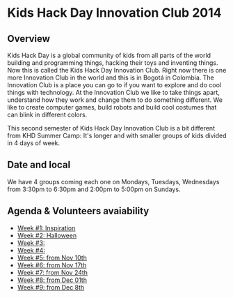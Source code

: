 # Kids Hack Day Innovation Club 2014

## Overview

Kids Hack Day is a global community of kids from all parts of the world building and programming things, hacking their toys and inventing things. Now this is called the Kids Hack Day Innovation Club. Right now there is one more Innovation Club in the world and this is in Bogotá in Colombia. The Innovation Club is a place you can go to if you want to explore and do cool things with technology. At the Innovation Club we like to take things apart, understand how they work and change them to do something different. We like to create computer games, build robots and build cool costumes that can blink in different colors. 

This second semester of Kids Hack Day Innovation Club is a bit different from KHD Summer Camp: It's longer and with smaller groups of kids divided in 4 days of week.


## Date and local
We have 4 groups coming each one on Mondays, Tuesdays, Wednesdays from 3:30pm to 6:30pm and 2:00pm to 5:00pm on Sundays.

## Agenda & Volunteers avaiability

* [Week #1: Inspiration](week01.md)
* [Week #2: Halloween](week02.md)
* [Week #3:](week03.md)
* [Week #4:](week04.md)
* [Week #5: from Nov 10th](week05.md)
* [Week #6: from Nov 17th](week06.md)
* [Week #7: from Nov 24th](week07.md)
* [Week #8: from Dec 01th](week08.md)
* [Week #9: from Dec 8th](week09.md)
